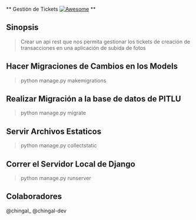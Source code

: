 ** Gestión de Tickets [![Awesome](https://cdn.rawgit.com/sindresorhus/awesome/d7305f38d29fed78fa85652e3a63e154dd8e8829/media/badge.svg)](https://github.com/sindresorhus/awesome) **

## Sinopsis

>Crear un api rest que nos permita gestionar los tickets de creación de transacciones en una aplicación de subida de fotos

## Hacer Migraciones de Cambios en los Models

> python manage.py makemigrations

## Realizar Migración a la base de datos de PITLU

> python manage.py migrate

## Servir Archivos Estaticos

> python manage.py collectstatic

## Correr el Servidor Local de Django

> python manage.py runserver

## Colaboradores

@chingal_
@chingal-dev
